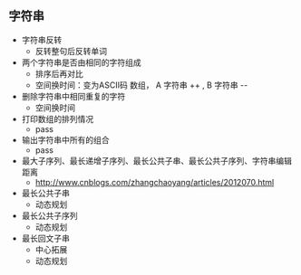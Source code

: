 ## 字符串
+ 字符串反转
	+ 反转整句后反转单词
+ 两个字符串是否由相同的字符组成
	+ 排序后再对比
	+ 空间换时间：变为ASCII码 数组， A 字符串 ++ , B 字符串 -- 
+ 删除字符串中相同重复的字符
	+ 空间换时间
+ 打印数组的排列情况
	+ pass
+ 输出字符串中所有的组合
	+ pass
+ 最大子序列、最长递增子序列、最长公共子串、最长公共子序列、字符串编辑距离
	+ http://www.cnblogs.com/zhangchaoyang/articles/2012070.html
+ 最长公共子串
	+ 动态规划
+ 最长公共子序列
	+ 动态规划
+ 最长回文子串
	+ 中心拓展
	+ 动态规划